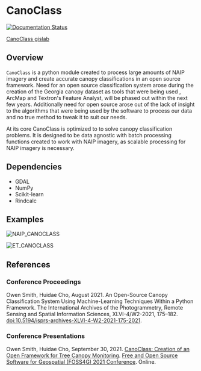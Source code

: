 # CanoClass

[![Documentation Status](https://readthedocs.org/projects/canoclass/badge/?version=latest)](https://canoclass.readthedocs.io/en/latest/?badge=latest)

[CanoClass gislab](https://gislab.isnew.info/open_source_canopy_classification)

## Overview

`CanoClass` is a python module created to process large amounts of NAIP
imagery and create accurate canopy classifications in an open source
framework. Need for an open source classification system arose during the
creation of the Georgia canopy dataset as tools that were being used
, ArcMap and Textron's Feature Analyst, will be phased out within the next
few years. Additionally need for open source arose out of the lack of
insight to the algorithms that were being used by the software to
process our data and no true method to tweak it to suit our needs.

At its core CanoClass is optimized to to solve canopy classification problems.
It is designed to be data agnostic with batch processing functions created to work with NAIP imagery, as scalable processing for NAIP imagery is necessary. 

## Dependencies

- GDAL 
- NumPy
- Scikit-learn
- Rindcalc

## Examples

![NAIP_CANOCLASS](https://user-images.githubusercontent.com/55674113/88116578-d8b4b880-cb86-11ea-8a3b-7dd43bf5a0d0.png) 

![ET_CANOCLASS](https://user-images.githubusercontent.com/55674113/88116531-be7ada80-cb86-11ea-85fb-a2c9777142a7.png)

## References

### Conference Proceedings

Owen Smith, Huidae Cho, August 2021. An Open-Source Canopy Classification System Using Machine-Learning Techniques Within a Python Framework. The International Archives of the Photogrammetry, Remote Sensing and Spatial Information Sciences, XLVI-4/W2-2021, 175–182. [doi:10.5194/isprs-archives-XLVI-4-W2-2021-175-2021](https://doi.org/10.5194/isprs-archives-XLVI-4-W2-2021-175-2021).

### Conference Presentations

Owen Smith, Huidae Cho, September 30, 2021. [CanoClass: Creation of an Open Framework for Tree Canopy Monitoring](https://callforpapers.2021.foss4g.org/foss4g2021/talk/ZAXQUS/). [Free and Open Source Software for Geospatial (FOSS4G) 2021 Conference](https://2021.foss4g.org/). Online.
